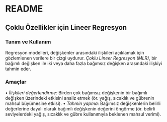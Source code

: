 # README

## Çoklu Özellikler için Lineer Regresyon

### Tanım ve Kullanım
Regresyon modelleri, değişkenler arasındaki ilişkileri açıklamak için gözlemlenen verilere bir çizgi uydurur. *Çoklu Lineer Regresyon (MLR)*, bir bağımlı değişken ile iki veya daha fazla bağımsız değişken arasındaki ilişkiyi tahmin eder.

### Amaçlar
•⁠  ⁠*İlişkileri değerlendirme:* Birden çok bağımsız değişkenin bir bağımlı değişken üzerindeki etkisini analiz etmek (ör. yağış, sıcaklık ve gübrenin mahsul büyümesine etkisi).
•⁠  ⁠*Tahmin yapma:* Bağımsız değişkenlerin belirli değerlerine dayalı olarak bağımlı değişkenin değerini öngörme (ör. belirli seviyelerdeki yağış, sıcaklık ve gübre kullanımıyla beklenen mahsul verimi).

